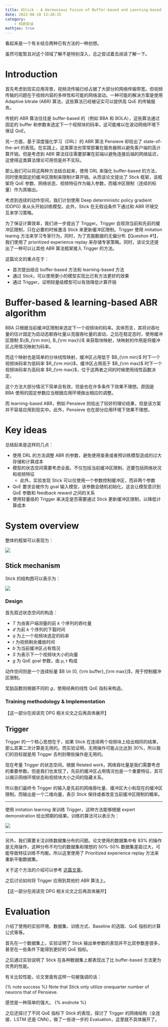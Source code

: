 ```yaml
---
title: 《Stick - A Harmonious Fusion of Buffer-based and Learning-based Approach for Adaptive Streaming》论文笔记
date: 2022-06-10 13:28:15
category:
    - 科研杂谈
mathjax: true
---
```


看起来是一个有关结合两种已有方法的一种创想。

虽然可能暂且对这个领域了解不是特别深入，总之尝试着去阅读了解一下。

<!-- more -->

# Introduction

首先考虑到现实应用背景，视频流传输已经占据了大部分的网络传输带宽。但视频传输的问题在于视频内容的多样性和可能的网络波动。一种可能的解决方案是使用 Adaptive bitrate (ABR) 算法，这些算法已经被证实可以提供高 QoE 的传输服务。

传统的 ABR 算法往往是 buffer-based 的（例如 BBA 和 BOLA），这些算法通过固定的 buffer 和参数来选定下一个视频块的码率，这可能难以在波动网络环境下保证 QoE。

另一方面，基于深度强化学习（DRL）的 ABR 算法 Pensieve 却给出了 state-of-the-art 的表现。在实践上，这类算法也常常部署在服务器侧以避免客户端的高计算开销。但是考虑到 ABR 算法往往需要部署在前端以避免连接后端的网络延迟，这使得这类算法理论可用但是并不实际。

那么我们可以将这两种方法结合起来，使用 DRL 来强化 buffer-based 的方法，同时使用固定的缓冲区限制来限制计算开销。从而该论文提出了 Stick 框架，该框架将 QoE 参数、网络状态、视频特征作为输入参数，而缓冲区限制（连续的标量）作为其输出。

考虑到连续的动作空间，我们计划使用 Deep deterministic policy gradient (DDPG) 来从头开始训练模型。此外，Stick 在无假设条件下通过和 ABR 环境交互来学习策略。

为了保证计算效率，我们进一步提出了 Trigger。Trigger 会观测当前和先前的缓冲区限制，只在必要的时候激活 Stick 来更新缓冲区限制。Trigger 使用 imitation learing 方法来学习专家行为。同时，为了克服数据的无偏分布【Question #1】，我们使用了 prioritized experience replay 来存储专家策略。同时，该论文还提出了一种可以让其他 ABR 算法框架接入 Trigger 的方法。

这篇论文的重点在于：

- 首次提出结合 buffer-based 方法和 learning-based 方法
- 通过 Stick，可以使用更小的模型实现比已有方法更好的效果
- 通过 Trigger，证明轻量级模型可以有效降低计算开销

# Buffer-based & learning-based ABR algorithm

BBA 只根据当前缓冲区限制来选定下一个视频块的码率。具体而言，其将对吞吐量的估计固定为启动态额吞吐量以克服吞吐量的波动，之后在稳定态时，使用缓冲区限制 $\{B_{\rm min}, B_{\rm max}\}$ 来获取块映射，块映射的作用是将缓冲区占用情况映射为码率。

而这个映射也是简单的分块线性映射，缓冲区占用低于 $B_{\rm min}$ 时下一个视频块码率为低码率 $R_{\rm min}$，缓冲区占用高于 $B_{\rm max}$ 时下一个视频块码率为高码率 $R_{\rm max}$，位于这两者之间的时候使用线性函数决定。

这个方法大部分情况下简单且有效，但是也在许多条件下效果不理想。原因是 BBA 使用的固定参数应当根据应用环境做出相应的调整。

而 learning-based ABR，例如 Pensieve 则给出了较好的理论结果，但是该方案并不容易应用到现实中。此外，Pensieve 也在部分应用环境下效果不理想。

# Key ideas

总结起来是这样的几点：

- 使用 DRL 的方法调整 ABR 的参数，避免使用查表或者预训练模型造成的过大存储和计算成本
- 模型的状态空间需要考虑全面，不仅包括当前缓冲区限制，还要包括网络状况和视频特征
    - 此外，实验发现 Stick 可以仅使用一个参数控制缓冲区，而非两个参数
- QoE 要求会被作为 goal 输入模型，该参数会随机初始化，这会让模型意识到 QoE 参数和 feedback reward 之间的关系
- 使用轻量级的 Trigger 来决定是否需要通过 Stick 更新缓冲区限制，以降低计算成本

# System overview

整体的框架可以表现为：

![](/uploads/paper-2/1.png)

## Stick mechanism

Stick 的结构图可以表示为：

![](/uploads/paper-2/2.png)

### Design

首先叙述状态空间的构造：

- $T$ 为由客户端测量的前 $k$ 个序列的吞吐量
- $d$ 为前 $k$ 个序列的下载时间
- $q$ 为上一个视频块选定的码率
- $r$ 为视频剩余播放时间
- $b$ 为当前缓冲区占有情况
- $S$ 为表示下一个视频块大小的向量
- $g$ 为 QoE goal 参数，由 $\mu, \tau$ 构成

动作空间则是一个连续标量 $B \in [0, {\rm buffer}_{\rm max}]$，用于控制缓冲区限制。

奖励函数则根据不同的 $g$，使用经典的线性 QoE 指标来构造。

### Training methodology & Implementation

【这一部分在阅读完 DPG 相关论文之后再具体展开】

## Trigger

Trigger 的一个核心思想在于，如果 Stick 在连续两个视频块上给出相同的结果，那么其第二次计算是无用的。而实验证明，无用操作可能占比达到 30%，所以我们的目标就是用 Trigger 去判别哪些操作是无用的。

现在考量 Trigger 的状态空间。根据 Related work，网络吞吐量是我们需要考虑的重要参数。但是我们也发现了，先前的缓冲区占用情况也是一个重要特征，其可以揭示网络环境状态和视频块大小之间的隐藏关系。

所以我们最终令 Trigger 的输入是先前的网络吞吐量、缓冲区大小和现在的缓冲区限制。而输出是一个二维向量，表示 Stick 保持或者改变当前缓冲区限制的概率。

---

使用 imitation learning 来训练 Trigger，这种方法能够根据 expert demonstration 给出预期的结果。训练的算法可以表示为：

![](/uploads/paper-2/3.png)

---

另外，我们需要关注训练数据集分布的问题。论文使用的数据集中有 83% 的操作是无用操作，这种分布不均匀的数据集和理想的 50%-50% 数据集差距过大，可能导致特征训练不均衡。所以这里使用了 Prioritized experience replay 方法来重新平衡数据集。

关于这个方法的介绍可以参考 [这篇文章](https://paperswithcode.com/method/prioritized-experience-replay)。

之后讨论如何将 Trigger 应用到其他的 ABR 算法上。

【这一部分在阅读完 DPG 相关论文之后再具体展开】

# Evaluation

介绍了使用的实验环境、数据集、训练方式、Baseline 的选取、QoE 指标的计算公式等等。

首先在一个数据集上，实验证明了 Stick 输出单参数的表现并不比双参数差很多，甚至在一些条件下能得到更好的 QoE 指标。

之后通过实验说明了 Stick 在各种数据集上都表现出了比 buffer-based 方法更为优秀的性能。

有关比较性能，论文里面有这样一句被强调的话：

{% note success %}
Note that Stick only utilize onequarter number of neurons that of Pensieve.

感觉是一种简单的强大。
{% endnote %}

之后还探讨了不同 QoE 指标下 Stick 的表现，探讨了 Trigger 的网络结构（全连接、LSTM 还是 CNN），做了一些进一步的 Evaluation，这里就不具体展开了。
